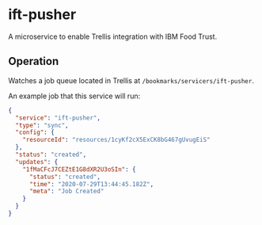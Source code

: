 # ift-pusher

A microservice to enable Trellis integration with IBM Food Trust.

## Operation

Watches a job queue located in Trellis at `/bookmarks/servicers/ift-pusher`.

An example job that this service will run:

```JSON
{
  "service": "ift-pusher",
  "type": "sync",
  "config": {
    "resourceId": "resources/1cyKf2cX5ExCK8bG467gUvugEiS"
  },
  "status": "created",
  "updates": {
    "1fMaCFcJ7CEZtE1G8dXR2U3oSIn": {
      "status": "created",
      "time": "2020-07-29T13:44:45.182Z",
      "meta": "Job Created"
    }
  }
}
```
